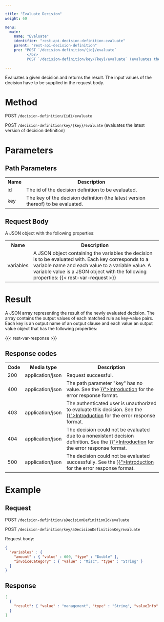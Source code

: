 ```yaml
---

title: "Evaluate Decision"
weight: 60

menu:
  main:
    name: "Evaluate"
    identifier: "rest-api-decision-definition-evaluate"
    parent: "rest-api-decision-definition"
    pre: "POST `/decision-definition/{id}/evaluate`
          </br>
          POST `/decision-definition/key/{key}/evaluate` (evaluates the latest version of decision definition)"

---
```


Evaluates a given decision and returns the result. The input values of the decision have to be supplied in the request body.


# Method

POST `/decision-definition/{id}/evaluate`

POST `/decision-definition/key/{key}/evaluate` (evaluates the latest version of decision definition)


# Parameters

## Path Parameters

<table class="table table-striped">
  <tr>
    <th>Name</th>
    <th>Description</th>
  </tr>
  <tr>
    <td>id</td>
    <td>The id of the decision definition to be evaluated.</td>
  </tr>
  <tr>
    <td>key</td>
    <td>The key of the decision definition (the latest version thereof) to be evaluated.</td>
  </tr>
</table>

## Request Body

A JSON object with the following properties:

<table class="table table-striped">
  <tr>
    <th>Name</th>
    <th>Description</th>
  </tr>
  <tr>
    <td>variables</td>
    <td>A JSON object containing the variables the decision is to be evaluated with. Each key corresponds to a variable name and each value to a variable value. A variable value is a JSON object with the following properties:
    {{< rest-var-request >}}
  </tr>
</table>


# Result

A JSON array representing the result of the newly evaluated decision. The array contains the output values of each matched rule as key-value pairs. Each key is an output name of an output clause and each value an output value object that has the following properties: 

{{< rest-var-response >}}

## Response codes

<table class="table table-striped">
  <tr>
    <th>Code</th>
    <th>Media type</th>
    <th>Description</th>
  </tr>
  <tr>
    <td>200</td>
    <td>application/json</td>
    <td>Request successful.</td>
  </tr>
  <tr>
    <td>400</td>
    <td>application/json</td>
    <td>The path parameter "key" has no value. See the <a href="{{< relref "reference/rest/overview/index.md#error-handling" >}}">Introduction</a> for the error response format.</td>
  </tr>
  <tr>
    <td>403</td>
    <td>application/json</td>
    <td>The authenticated user is unauthorized to evaluate this decision. See the <a href="{{< relref "reference/rest/overview/index.md#error-handling" >}}">Introduction</a> for the error response format.</td>
  </tr>
  <tr>
    <td>404</td>
    <td>application/json</td>
  <td>The decision could not be evaluated due to a nonexistent decision definition. See the <a href="{{< relref "reference/rest/overview/index.md#error-handling" >}}">Introduction</a> for the error response format.</td>
  </tr>
  <tr>
    <td>500</td>
    <td>application/json</td>
    <td>The decision could not be evaluated successfully. See the <a href="{{< relref "reference/rest/overview/index.md#error-handling" >}}">Introduction</a> for the error response format.</td>
  </tr>
</table>



# Example

## Request

POST `/decision-definition/aDecisionDefinitionId/evaluate`

POST `/decision-definition/key/aDecisionDefinitionKey/evaluate`

Request body:

```json
{
  "variables" : {
    "amount" : { "value" : 600, "type" : "Double" },
    "invoiceCategory" : { "value" : "Misc", "type" : "String" }
  }
}
```

## Response

```json
[
  {
    "result": { "value" : "management", "type" : "String", "valueInfo" : null }
  }
]
```
